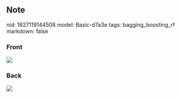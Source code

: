 ## Note
nid: 1627119144508
model: Basic-d7a3e
tags: bagging_boosting_rf
markdown: false

### Front
<img src="paste-be9adb63297199ee9243757ec46c5145ed77b637.jpg">

### Back
<img src="paste-2612b4a5df5a1ae28f012879c6fc99e4d268005f.jpg">
